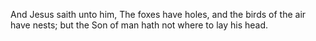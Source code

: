 And Jesus saith unto him, The foxes have holes, and the birds of the air have nests; but the Son of man hath not where to lay his head.
